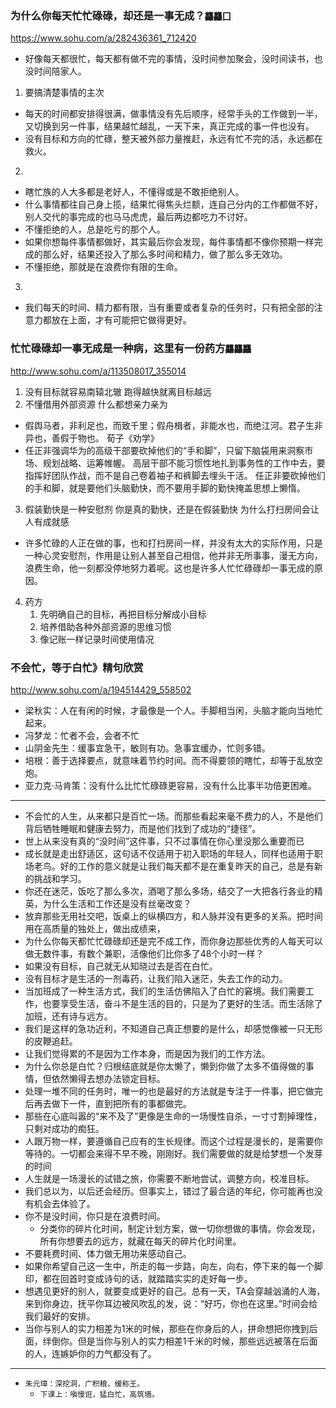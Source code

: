 ### 为什么你每天忙忙碌碌，却还是一事无成？`龘龘囗`
https://www.sohu.com/a/282436361_712420
- 好像每天都很忙，每天都有做不完的事情，没时间参加聚会，没时间读书，也没时间陪家人。
1. 要搞清楚事情的主次
- 每天的时间都安排得很满，做事情没有先后顺序，经常手头的工作做到一半，又切换到另一件事，结果越忙越乱，一天下来，真正完成的事一件也没有。
- 没有目标和方向的忙碌，整天被外部力量推赶，永远有忙不完的活，永远都在救火。
2.
- 瞎忙族的人大多都是老好人，不懂得或是不敢拒绝别人。
- 什么事情都往自己身上揽，结果忙得焦头烂额，连自己分内的工作都做不好，别人交代的事完成的也马马虎虎，最后两边都吃力不讨好。
- 不懂拒绝的人，总是吃亏的那个人。
- 如果你想每件事情都做好，其实最后你会发现，每件事情都不像你预期一样完成的那么好，结果还投入了那么多时间和精力，做了那么多无效功。
- 不懂拒绝，那就是在浪费你有限的生命。
3.
- 我们每天的时间、精力都有限，当有重要或者复杂的任务时，只有把全部的注意力都放在上面，才有可能把它做得更好。
### 忙忙碌碌却一事无成是一种病，这里有一份药方`龘龘龘`
http://www.sohu.com/a/113508017_355014
1. 没有目标就容易南辕北辙
跑得越快就离目标越远
2. 不懂借用外部资源
什么都想亲力亲为
- 假舆马者，非利足也，而致千里；假舟楫者，非能水也，而绝江河。君子生非异也，善假于物也。
荀子《劝学》
- 任正非强调华为的高级干部要砍掉他们的“手和脚”，只留下脑袋用来洞察市场、规划战略、运筹帷幄。
高层干部不能习惯性地扎到事务性的工作中去，要指挥好团队作战，而不是自己卷着袖子和裤脚去埋头干活。
任正非要砍掉他们的手和脚，就是要他们头脑勤快，而不要用手脚的勤快掩盖思想上懒惰。
3. 假装勤快是一种安慰剂
你是真的勤快，还是在假装勤快
为什么打扫房间会让人有成就感
- 许多忙碌的人正在做的事，也和打扫房间一样，并没有太大的实际作用，只是一种心灵安慰剂，作用是让别人甚至自己相信，他并非无所事事，漫无方向，浪费生命，他一刻都没停地努力着呢。这也是许多人忙忙碌碌却一事无成的原因。
4. 药方
   1. 先明确自己的目标，再把目标分解成小目标
   2. 培养借助各种外部资源的思维习惯
   3. 像记账一样记录时间使用情况
### 不会忙，等于白忙》精句欣赏
http://www.sohu.com/a/194514429_558502
- 梁秋实：人在有闲的时候，才最像是一个人。手脚相当闲，头脑才能向当地忙起来。
- 冯梦龙：忙者不会，会者不忙
- 山阴金先生：缓事宜急干，敏则有功。急事宜缓办，忙则多错。
- 培根：善于选择要点，就意味着节约时间。而不得要领的瞎忙，却等于乱放空炮。
- 亚力克·马肯策：没有什么比忙忙碌碌更容易，没有什么比事半功倍更困难。
---
- 不会忙的人生，从来都只是百忙一场。而那些看起来毫不费力的人，不是他们背后牺牲睡眠和健康去努力，而是他们找到了成功的“捷径”。
- 世上从来没有真的“没时间”这件事，只不过事情在你心里没那么重要而已
- 成长就是走出舒适区，这句话不仅适用于初入职场的年轻人，同样也适用于职场老鸟。好的工作的意义就是让我们每天都不是在重复昨天的自己，总是有新的挑战和学习。
- 你还在迷茫，饭吃了那么多次，酒喝了那么多场，结交了一大把各行各业的精英，为什么生活和工作还是没有丝毫改变？
- 放弃那些无用社交吧，饭桌上的纵横四方，和人脉并没有更多的关系。把时间用在高质量的独处上，做出成绩来，
- 为什么你每天都忙忙碌碌却还是完不成工作，而你身边那些优秀的人每天可以做无数件事，有数个兼职，活像他们比你多了48个小时一样？
- 如果没有目标，自己就无从知晓过去是否在白忙。
- 没有目标才是生活的一剂毒药，让我们陷入迷茫，失去工作的动力。
- 当加班成了一种生活方式，我们的生活仿佛陷入了白忙的窘境。我们需要工作，也要享受生活，奋斗不是生活的目的，只是为了更好的生活。而生活除了加班，还有诗与远方。
- 我们是这样的急功近利，不知道自己真正想要的是什么，却感觉像被一只无形的皮鞭追赶。
- 让我们觉得累的不是因为工作本身，而是因为我们的工作方法。
- 为什么你总是白忙？归根结底就是你太懒了，懒到你做了太多不值得做的事情，但依然懒得去想办法锁定目标。
- 处理一堆不同的任务时，唯一的也是最好的方法就是专注于一件事，把它做完后再去做下一件，直到把所有的事都做完。
- 那些在心底叫嚣的“来不及了”更像是生命的一场慢性自杀，一寸寸割掉理性，只剩对成功的痴狂。
- 人跟万物一样，要遵循自己应有的生长规律。而这个过程是漫长的，是需要你等待的。一切都会来得不早不晚，刚刚好。我们需要做的就是给梦想一个发芽的时间
- 人生就是一场漫长的试错之旅，你需要不断地尝试，调整方向，校准目标。
- 我们总以为，以后还会经历。但事实上，错过了最合适的年纪，你可能再也没有机会去体验了。
- 你不是没时间，你只是在浪费时间。
  - 分类你的碎片化时间，制定计划方案，做一切你想做的事情。你会发现，所有你想要去的远方，就藏在每天的碎片化时间里。
- 不要耗费时间、体力做无用功来感动自己。
- 如果你希望自己这一生中，所走的每一步路，向左，向右，停下来的每一个脚印，都在回首时变成诗句的话，就踏踏实实的走好每一步。
- 想遇见更好的别人，就要变成更好的自己。总有一天，TA会穿越汹涌的人海，来到你身边，抚平你耳边被风吹乱的发，说：“好巧，你也在这里。”时间会给我们最好的安排。
- 当你与别人的实力相差为1米的时候，那些在你身后的人，拼命想把你拽到后面，绊倒你。但是当你与别人的实力相差1千米的时候，那些远远被落在后面的人，连嫉妒你的力气都没有了。
---
   - `朱元璋：深挖洞，广积粮，缓称王。`
     - `下课上：嗔慢诳，猛白忙，高筑墙。`
